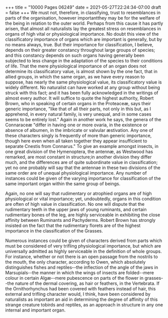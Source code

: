 +++
title = "10000 Pages 06249"
date = 2021-05-27T22:24:34-07:00
draft = false
+++
We must not, therefore, in classifying, trust to resemblances in parts of the organisation, however importantthey may be for the welfare of the being in relation to the outer world. Perhaps from this cause it has partly arisen, that almost all naturalists lay the greatest stress on resemblances in organs of high vital or physiological importance. No doubt this view of the classificatory importance of organs which are important is generally, but by no means always, true. But their importance for classification, I believe, depends on their greater constancy throughout large groups of species; and this constancy depends on such organs having generally been subjected to less change in the adaptation of the species to their conditions of life. That the mere physiological importance of an organ does not determine its classificatory value, is almost shown by the one fact, that in allied groups, in which the same organ, as we have every reason to suppose, has nearly the same physiological value, its classificatory value is widely different. No naturalist can have worked at any group without being struck with this fact; and it has been fully acknowledged in the writings of almost every author. It will suffice to quote the highest authority, Robert Brown, who in speaking of certain organs in the Proteaceæ, says their generic importance, "like that of all their parts, not only in this but, as I apprehend, in every natural family, is very unequal, and in some cases seems to be entirely lost." Again in another work he says, the genera of the Connaraceæ "differ in having one or more ovaria, in the existence or absence of albumen, in the imbricate or valvular æstivation. Any one of these characters singly is frequently of more than generic importance, though here even when all taken together they appear insufficient to separate Cnestis from Connarus." To give an example amongst insects, in one great division of the Hymenoptera, the antennæ, as Westwood has remarked, are most constant in structure;in another division they differ much, and the differences are of quite subordinate value in classification; yet no one probably will say that the antennae in these two divisions of the same order are of unequal physiological importance. Any number of instances could be given of the varying importance for classification of the same important organ within the same group of beings.

Again, no one will say that rudimentary or atrophied organs are of high physiological or vital importance; yet, undoubtedly, organs in this condition are often of high value in classification. No one will dispute that the rudimentary teeth in the upper jaws of young ruminants, and certain rudimentary bones of the leg, are highly serviceable in exhibiting the close affinity between Ruminants and Pachyderms. Robert Brown has strongly insisted on the fact that the rudimentary florets are of the highest importance in the classification of the Grasses.

Numerous instances could be given of characters derived from parts which must be considered of very trifling physiological importance, but which are universally admitted as highly serviceable in the definition of whole groups. For instance, whether or not there is an open passage from the nostrils to the mouth, the only character, according to Owen, which absolutely distinguishes fishes and reptiles--the inflection of the angle of the jaws in Marsupials--the manner in which the wings of insects are folded--mere colour in certain Algæ--mere pubescence on parts of the flower in grasses--the nature of the dermal covering, as hair or feathers, in the Vertebrata. If the Ornithorhynchus had been covered with feathers instead of hair, this external and trifling character would, I think, have been considered by naturalists as important an aid in determining the degree of affinity of this strange creature tobirds and reptiles, as an approach in structure in any one internal and important organ.
